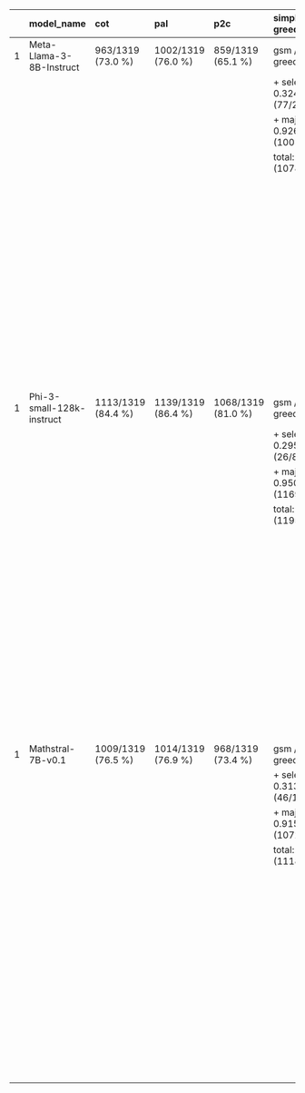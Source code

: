 |    | model_name                | cot                | pal                | p2c                | simple greedy             | rims                                                                                         |
|---:|:--------------------------|:-------------------|:-------------------|:-------------------|:--------------------------|:---------------------------------------------------------------------------------------------|
|  1 | Meta-Llama-3-8B-Instruct  | 963/1319 (73.0 %)  | 1002/1319 (76.0 %) | 859/1319 (65.1 %)  | gsm / simple greedy score | outputs/gsm8K_test_dt.gsm/Meta-Llama-3-8B-Instruct/rims/rims_gsm2/processed_rims_scored.txt  |
|    |                           |                    |                    |                    | 	+ selection: 0.324 (77/238)                           |                                                                                              |
|    |                           |                    |                    |                    | 	+ majvote: 0.926 (1001/1081)                           | gsm / rims score                                                                             |
|    |                           |                    |                    |                    | total: 0.817 (1078/1319)  | 	+ selection: 0.399 (95/238)                                                                                              |
|    |                           |                    |                    |                    |                           | 	+ majvote: 0.926 (1001/1081)                                                                                              |
|    |                           |                    |                    |                    |                           | total: 0.831 (1096/1319)                                                                     |
|    |                           |                    |                    |                    |                           |                                                                                              |
|    |                           |                    |                    |                    |                           | outputs/gsm8K_test_dt.gsm/Meta-Llama-3-8B-Instruct/rims/rims_gsm1/processed_rims_scored.txt  |
|    |                           |                    |                    |                    |                           |                                                                                              |
|    |                           |                    |                    |                    |                           | gsm / rims score                                                                             |
|    |                           |                    |                    |                    |                           | 	+ selection: 0.391 (93/238)                                                                                              |
|    |                           |                    |                    |                    |                           | 	+ majvote: 0.926 (1001/1081)                                                                                              |
|    |                           |                    |                    |                    |                           | total: 0.829 (1094/1319)                                                                     |
|    |                           |                    |                    |                    |                           |                                                                                              |
|    |                           |                    |                    |                    |                           | outputs/gsm8K_test_dt.gsm/Meta-Llama-3-8B-Instruct/rims/rims_gsm0/processed_rims_scored.txt  |
|    |                           |                    |                    |                    |                           |                                                                                              |
|    |                           |                    |                    |                    |                           | gsm / rims score                                                                             |
|    |                           |                    |                    |                    |                           | 	+ selection: 0.349 (83/238)                                                                                              |
|    |                           |                    |                    |                    |                           | 	+ majvote: 0.926 (1001/1081)                                                                                              |
|    |                           |                    |                    |                    |                           | total: 0.822 (1084/1319)                                                                     |
|  1 | Phi-3-small-128k-instruct | 1113/1319 (84.4 %) | 1139/1319 (86.4 %) | 1068/1319 (81.0 %) | gsm / simple greedy score | outputs/gsm8K_test_dt.gsm/Phi-3-small-128k-instruct/rims/rims_gsm1/processed_rims_scored.txt |
|    |                           |                    |                    |                    | 	+ selection: 0.295 (26/88)                           |                                                                                              |
|    |                           |                    |                    |                    | 	+ majvote: 0.950 (1169/1231)                           | gsm / rims score                                                                             |
|    |                           |                    |                    |                    | total: 0.906 (1195/1319)  | 	+ selection: 0.432 (38/88)                                                                                              |
|    |                           |                    |                    |                    |                           | 	+ majvote: 0.950 (1169/1231)                                                                                              |
|    |                           |                    |                    |                    |                           | total: 0.915 (1207/1319)                                                                     |
|    |                           |                    |                    |                    |                           |                                                                                              |
|    |                           |                    |                    |                    |                           | outputs/gsm8K_test_dt.gsm/Phi-3-small-128k-instruct/rims/rims_gsm0/processed_rims_scored.txt |
|    |                           |                    |                    |                    |                           |                                                                                              |
|    |                           |                    |                    |                    |                           | gsm / rims score                                                                             |
|    |                           |                    |                    |                    |                           | 	+ selection: 0.500 (44/88)                                                                                              |
|    |                           |                    |                    |                    |                           | 	+ majvote: 0.950 (1169/1231)                                                                                              |
|    |                           |                    |                    |                    |                           | total: 0.920 (1213/1319)                                                                     |
|    |                           |                    |                    |                    |                           |                                                                                              |
|    |                           |                    |                    |                    |                           | outputs/gsm8K_test_dt.gsm/Phi-3-small-128k-instruct/rims/rims_gsm2/processed_rims_scored.txt |
|    |                           |                    |                    |                    |                           |                                                                                              |
|    |                           |                    |                    |                    |                           | gsm / rims score                                                                             |
|    |                           |                    |                    |                    |                           | 	+ selection: 0.136 (12/88)                                                                                              |
|    |                           |                    |                    |                    |                           | 	+ majvote: 0.950 (1169/1231)                                                                                              |
|    |                           |                    |                    |                    |                           | total: 0.895 (1181/1319)                                                                     |
|  1 | Mathstral-7B-v0.1         | 1009/1319 (76.5 %) | 1014/1319 (76.9 %) | 968/1319 (73.4 %)  | gsm / simple greedy score | outputs/gsm8K_test_dt.gsm/Mathstral-7B-v0.1/rims/rims_gsm2/processed_rims_scored.txt         |
|    |                           |                    |                    |                    | 	+ selection: 0.313 (46/147)                           |                                                                                              |
|    |                           |                    |                    |                    | 	+ majvote: 0.915 (1072/1172)                           | gsm / rims score                                                                             |
|    |                           |                    |                    |                    | total: 0.848 (1118/1319)  | 	+ selection: 0.415 (61/147)                                                                                              |
|    |                           |                    |                    |                    |                           | 	+ majvote: 0.915 (1072/1172)                                                                                              |
|    |                           |                    |                    |                    |                           | total: 0.859 (1133/1319)                                                                     |
|    |                           |                    |                    |                    |                           |                                                                                              |
|    |                           |                    |                    |                    |                           | outputs/gsm8K_test_dt.gsm/Mathstral-7B-v0.1/rims/rims_gsm0/processed_rims_scored.txt         |
|    |                           |                    |                    |                    |                           |                                                                                              |
|    |                           |                    |                    |                    |                           | gsm / rims score                                                                             |
|    |                           |                    |                    |                    |                           | 	+ selection: 0.517 (76/147)                                                                                              |
|    |                           |                    |                    |                    |                           | 	+ majvote: 0.915 (1072/1172)                                                                                              |
|    |                           |                    |                    |                    |                           | total: 0.870 (1148/1319)                                                                     |
|    |                           |                    |                    |                    |                           |                                                                                              |
|    |                           |                    |                    |                    |                           | outputs/gsm8K_test_dt.gsm/Mathstral-7B-v0.1/rims/rims_gsm1/processed_rims_scored.txt         |
|    |                           |                    |                    |                    |                           |                                                                                              |
|    |                           |                    |                    |                    |                           | gsm / rims score                                                                             |
|    |                           |                    |                    |                    |                           | 	+ selection: 0.401 (59/147)                                                                                              |
|    |                           |                    |                    |                    |                           | 	+ majvote: 0.915 (1072/1172)                                                                                              |
|    |                           |                    |                    |                    |                           | total: 0.857 (1131/1319)                                                                     |
